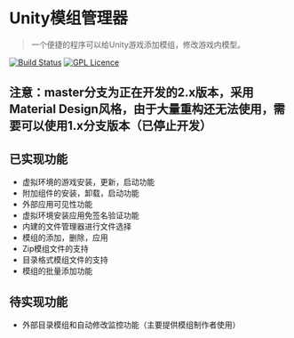 # Unity模组管理器

> ⼀个便捷的程序可以给Unity游戏添加模组，修改游戏内模型。

[![Build Status](https://travis-ci.org/xausky/UnityModManager.svg?branch=master)](https://travis-ci.org/xausky/UnityModManager)
[![GPL Licence](https://badges.frapsoft.com/os/gpl/gpl.svg?v=103)](https://opensource.org/licenses/GPL-3.0/)

## 注意：master分支为正在开发的2.x版本，采用Material Design风格，由于大量重构还无法使用，需要可以使用1.x分支版本（已停止开发）

## 已实现功能
* 虚拟环境的游戏安装，更新，启动功能
* 附加组件的安装，卸载，启动功能
* 外部应用可见性功能
* 虚拟环境安装应用免签名验证功能
* 内建的文件管理器进行文件选择
* 模组的添加，删除，应用
* Zip模组文件的支持
* 目录格式模组文件的支持
* 模组的批量添加功能

## 待实现功能
* 外部目录模组和自动修改监控功能（主要提供模组制作者使用）